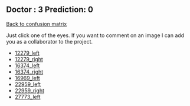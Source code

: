 ## Doctor : 3 Prediction: 0 ##
[Back to confusion matrix](https://github.com/juliandewit/kaggle_retinopathy/blob/master/matrix.md)

Just click one of the eyes.
If you want to comment on an image I can add you as a collaborator to the project.

- [12279_left](https://github.com/juliandewit/kaggle_retinopathy/blob/master/lists/30/12/12279_left.md)
- [12279_right](https://github.com/juliandewit/kaggle_retinopathy/blob/master/lists/30/12/12279_right.md)
- [16374_left](https://github.com/juliandewit/kaggle_retinopathy/blob/master/lists/30/16/16374_left.md)
- [16374_right](https://github.com/juliandewit/kaggle_retinopathy/blob/master/lists/30/16/16374_right.md)
- [16969_left](https://github.com/juliandewit/kaggle_retinopathy/blob/master/lists/30/16/16969_left.md)
- [22959_left](https://github.com/juliandewit/kaggle_retinopathy/blob/master/lists/30/22/22959_left.md)
- [22959_right](https://github.com/juliandewit/kaggle_retinopathy/blob/master/lists/30/22/22959_right.md)
- [27773_left](https://github.com/juliandewit/kaggle_retinopathy/blob/master/lists/30/27/27773_left.md)




